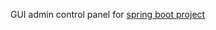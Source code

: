 GUI admin control panel for <a href="https://github.com/mjokic/ProjectOSA/">spring boot project</a>
